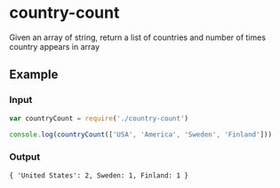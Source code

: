 # country-count

Given an array of string, return a list of countries and number of times country appears in array

## Example

### Input

```javascript
var countryCount = require('./country-count')

console.log(countryCount(['USA', 'America', 'Sweden', 'Finland']))
```

### Output

```
{ 'United States': 2, Sweden: 1, Finland: 1 }
```

